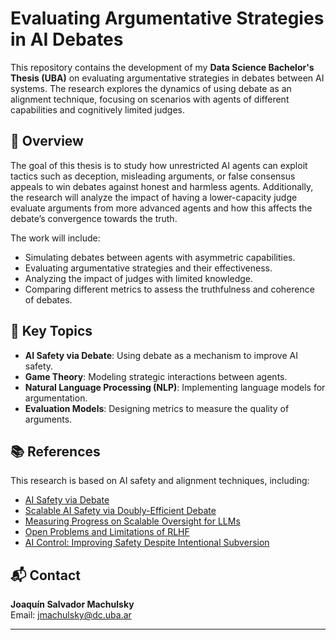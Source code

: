 # Evaluating Argumentative Strategies in AI Debates

This repository contains the development of my **Data Science Bachelor's Thesis (UBA)** on evaluating argumentative strategies in debates between AI systems. The research explores the dynamics of using debate as an alignment technique, focusing on scenarios with agents of different capabilities and cognitively limited judges.

## 📖 Overview

The goal of this thesis is to study how unrestricted AI agents can exploit tactics such as deception, misleading arguments, or false consensus appeals to win debates against honest and harmless agents. Additionally, the research will analyze the impact of having a lower-capacity judge evaluate arguments from more advanced agents and how this affects the debate’s convergence towards the truth.

The work will include:

- Simulating debates between agents with asymmetric capabilities.
- Evaluating argumentative strategies and their effectiveness.
- Analyzing the impact of judges with limited knowledge.
- Comparing different metrics to assess the truthfulness and coherence of debates.


## 📌 Key Topics

- **AI Safety via Debate**: Using debate as a mechanism to improve AI safety.
- **Game Theory**: Modeling strategic interactions between agents.
- **Natural Language Processing (NLP)**: Implementing language models for argumentation.
- **Evaluation Models**: Designing metrics to measure the quality of arguments.

## 📚 References

This research is based on AI safety and alignment techniques, including:

- [AI Safety via Debate](https://arxiv.org/abs/1805.00899)
- [Scalable AI Safety via Doubly-Efficient Debate](https://arxiv.org/abs/2311.14125)
- [Measuring Progress on Scalable Oversight for LLMs](https://arxiv.org/abs/2211.03540)
- [Open Problems and Limitations of RLHF](https://arxiv.org/abs/2307.15217)
- [AI Control: Improving Safety Despite Intentional Subversion](https://arxiv.org/abs/2312.06942)

## 📬 Contact

**Joaquín Salvador Machulsky**  
Email: [jmachulsky@dc.uba.ar](mailto:jmachulsky@dc.uba.ar)  

---
